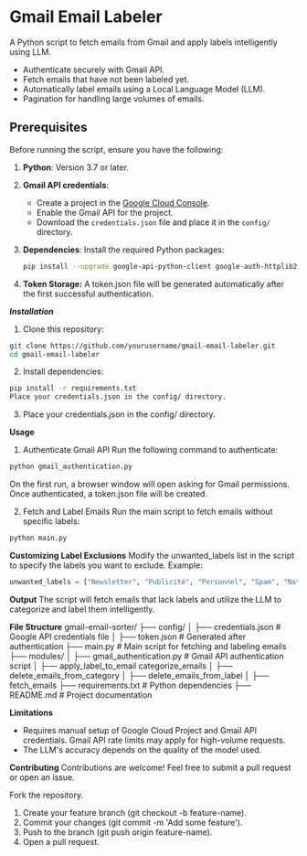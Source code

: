 # Gmail Email Labeler

A Python script to fetch emails from Gmail and apply labels intelligently using LLM.

- Authenticate securely with Gmail API.
- Fetch emails that have not been labeled yet.
- Automatically label emails using a Local Language Model (LLM).
- Pagination for handling large volumes of emails.

## Prerequisites

Before running the script, ensure you have the following:

1. **Python**: Version 3.7 or later.
2. **Gmail API credentials**:
   - Create a project in the [Google Cloud Console](https://console.cloud.google.com/).
   - Enable the Gmail API for the project.
   - Download the `credentials.json` file and place it in the `config/` directory.

3. **Dependencies**: Install the required Python packages:
   ```bash
   pip install --upgrade google-api-python-client google-auth-httplib2 google-auth-oauthlib
   ```

4. **Token Storage:**
A token.json file will be generated automatically after the first successful authentication.

***Installation***
1. Clone this repository:

```bash
git clone https://github.com/yourusername/gmail-email-labeler.git
cd gmail-email-labeler
```
2. Install dependencies:

```bash
pip install -r requirements.txt
Place your credentials.json in the config/ directory.
```

3. Place your credentials.json in the config/ directory.

**Usage**
1. Authenticate Gmail API
Run the following command to authenticate:

```bash
python gmail_authentication.py
```
On the first run, a browser window will open asking for Gmail permissions. Once authenticated, a token.json file will be created.

2. Fetch and Label Emails
Run the main script to fetch emails without specific labels:

```bash
python main.py
```
**Customizing Label Exclusions**
Modify the unwanted_labels list in the script to specify the labels you want to exclude. Example:

```python
unwanted_labels = ["Newsletter", "Publicité", "Personnel", "Spam", "Notifications", "Réservations", "Important", "Poubelle"]
```

**Output**
The script will fetch emails that lack labels and utilize the LLM to categorize and label them intelligently.

**File Structure**
gmail-email-sorter/
├── config/
│   ├── credentials.json  # Google API credentials file
│   ├── token.json        # Generated after authentication
├── main.py                 # Main script for fetching and labeling emails
├── modules/
│   ├── gmail_authentication.py  # Gmail API authentication script
│   ├── apply_label_to_email
categorize_emails
│   ├── delete_emails_from_category
│   ├── delete_emails_from_label
│   ├── fetch_emails
├── requirements.txt        # Python dependencies
├── README.md               # Project documentation

**Limitations**
* Requires manual setup of Google Cloud Project and Gmail API credentials.
Gmail API rate limits may apply for high-volume requests.
* The LLM's accuracy depends on the quality of the model used.

**Contributing**
Contributions are welcome! Feel free to submit a pull request or open an issue.

Fork the repository.
1. Create your feature branch (git checkout -b feature-name).
2. Commit your changes (git commit -m 'Add some feature').
3. Push to the branch (git push origin feature-name).
4. Open a pull request.